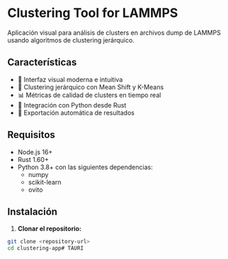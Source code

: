 # Clustering Tool for LAMMPS

Aplicación visual para análisis de clusters en archivos dump de LAMMPS usando algoritmos de clustering jerárquico.

## Características

- 🎯 Interfaz visual moderna e intuitiva
- 🔄 Clustering jerárquico con Mean Shift y K-Means
- 📊 Métricas de calidad de clusters en tiempo real
- 🚀 Integración con Python desde Rust
- 💾 Exportación automática de resultados

## Requisitos

- Node.js 16+ 
- Rust 1.60+
- Python 3.8+ con las siguientes dependencias:
  - numpy
  - scikit-learn
  - ovito

## Instalación

1. **Clonar el repositorio:**
```bash
git clone <repository-url>
cd clustering-app# TAURI
